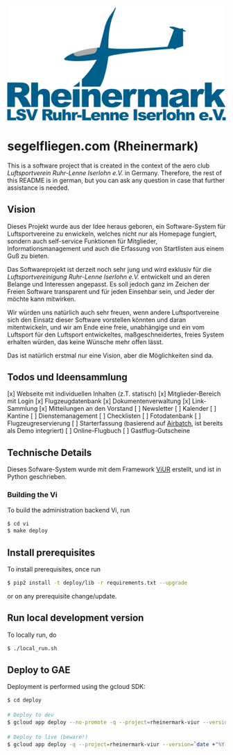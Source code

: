 ![Rheinermark Logo](deploy/static/img/logo.svg)
# segelfliegen.com (Rheinermark)

This is a software project that is created in the context of the aero club *Luftsportverein Ruhr-Lenne Iserlohn e.V.* in Germany. Therefore, the rest of this README is in german, but you can ask any question in case that further assistance is needed.

## Vision

Dieses Projekt wurde aus der Idee heraus geboren, ein Software-System für Luftsportvereine zu enwickeln, welches nicht nur als Homepage fungiert, sondern auch self-service Funktionen für Mitglieder, Informationsmanagement und auch die Erfassung von Startlisten aus einem Guß zu bieten.

Das Softwareprojekt ist derzeit noch sehr jung und wird exklusiv für die *Luftsportvereinigung Ruhr-Lenne Iserlohn e.V.* entwickelt und an deren Belange und Interessen angepasst. Es soll jedoch ganz im Zeichen der Freien Software transparent und für jeden Einsehbar sein, und Jeder der möchte kann mitwirken.

Wir würden uns natürlich auch sehr freuen, wenn andere Luftsportvereine sich den Einsatz dieser Software vorstellen könnten und daran mitentwickeln, und wir am Ende eine freie, unabhängige und ein vom Luftsport für den Luftsport entwickeltes, maßgeschneidertes, freies System erhalten würden, das keine Wünsche mehr offen lässt.

Das ist natürlich erstmal nur eine Vision, aber die Möglichkeiten sind da.

## Todos und Ideensammlung

[x] Webseite mit individuellen Inhalten (z.T. statisch)
[x] Mitglieder-Bereich mit Login
[x] Flugzeugdatenbank
[x] Dokumentenverwaltung
[x] Link-Sammlung
[x] Mitteilungen an den Vorstand
[ ] Newsletter
[ ] Kalender
[ ] Kantine
[ ] Dienstemanagement
[ ] Checklisten
[ ] Fotodatenbank
[ ] Flugzeugreservierung
[ ] Starterfassung (basierend auf [Airbatch](https://github.com/phorward/airbatch), ist bereits als Demo integriert)
[ ] Online-Flugbuch
[ ] Gastflug-Gutscheine

## Technische Details 

Dieses Sofware-System wurde mit dem Framework [ViUR](https://viur.is) erstellt, und ist in Python geschrieben.

### Building the Vi

To build the administration backend Vi, run

```bash
$ cd vi
$ make deploy
```

## Install prerequisites

To install prerequisites, once run

```bash
$ pip2 install -t deploy/lib -r requirements.txt --upgrade
```

or on any prerequisite change/update.

## Run local development version

To locally run, do

```bash
$ ./local_run.sh
```

## Deploy to GAE

Deployment is performed using the gcloud SDK:

```bash
$ cd deploy

# Deploy to dev
$ gcloud app deploy --no-promote -q --project=rheinermark-viur --version=$USER-dev

# Deploy to live (beware!)
$ gcloud app deploy -q --project=rheinermark-viur --version=`date +"%Y-%m-%d"-$USER`
```
